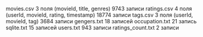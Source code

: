 movies.csv 3 поля (movieId, title, genres) 9743 записи
ratings.csv 4 поля (userId, movieId, rating, timestamp) 18774 записи
tags.csv 3 поля (userId, movieId, tag) 3684 записи
gengers.txt 18 записей
occupation.txt 21 запись
sqlite.txt 15 записей
users.txt 943 записи
ratings_count.txt 2 записи